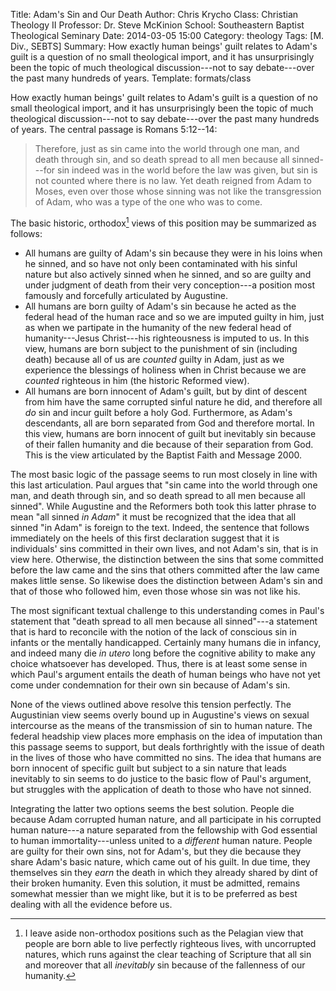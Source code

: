 Title: Adam's Sin and Our Death
Author: Chris Krycho
Class: Christian Theology II
Professor: Dr. Steve McKinion
School: Southeastern Baptist Theological Seminary
Date: 2014-03-05 15:00
Category: theology
Tags: [M. Div., SEBTS]
Summary: How exactly human beings' guilt relates to Adam's guilt is a question of no small theological import, and it has unsurprisingly been the topic of much theological discussion---not to say debate---over the past many hundreds of years.
Template: formats/class

How exactly human beings' guilt relates to Adam's guilt is a question of no
small theological import, and it has unsurprisingly been the topic of much
theological discussion---not to say debate---over the past many hundreds of
years. The central passage is Romans 5:12--14:

> Therefore, just as sin came into the world through one man, and death through
> sin, and so death spread to all men because all sinned---for sin indeed was in
> the world before the law was given, but sin is not counted where there is no
> law. Yet death reigned from Adam to Moses, even over those whose sinning was
> not like the transgression of Adam, who was a type of the one who was to come.

The basic historic, orthodox[^1] views of this position may be summarized as
follows:

[^1]: I leave aside non-orthodox positions such as the Pelagian view that people
are born able to live perfectly righteous lives, with uncorrupted natures, which
runs against the clear teaching of Scripture that all sin and moreover that all
*inevitably* sin because of the fallenness of our humanity.

- All humans are guilty of Adam's sin because they were in his loins when he
  sinned, and so have not only been contaminated with his sinful nature but also
  actively sinned when he sinned, and so are guilty and under judgment of death
  from their very conception---a position most famously and forcefully
  articulated by Augustine.
- All humans are born guilty of Adam's sin because he acted as the federal head
  of the human race and so we are imputed guilty in him, just as when we
  partipate in the humanity of the new federal head of humanity---Jesus
  Christ---his righteousness is imputed to us. In this view, humans are born
  subject to the punishment of sin (including death) because all of us are
  *counted* guilty in Adam, just as we experience the blessings of holiness
  when in Christ because we are *counted* righteous in him (the historic
  Reformed view).
- All humans are born innocent of Adam's guilt, but by dint of descent from him
  have the same corrupted sinful nature he did, and therefore all *do* sin and
  incur guilt before a holy God. Furthermore, as Adam's descendants, all are
  born separated from God and therefore mortal. In this view, humans are born
  innocent of guilt but inevitably sin because of their fallen humanity and die
  because of their separation from God. This is the view articulated by the
  Baptist Faith and Message 2000.

The most basic logic of the passage seems to run most closely in line with this
last articulation. Paul argues that "sin came into the world through one man,
and death through sin, and so death spread to all men because all sinned". While
Augustine and the Reformers both took this latter phrase to mean "all sinned *in
Adam*" it must be recognized that the idea that all sinned "in Adam" is foreign
to the text. Indeed, the sentence that follows immediately on the heels of this
first declaration suggest that it is individuals' sins committed in their own
lives, and not Adam's sin, that is in view here. Otherwise, the distinction
between the sins that some committed before the law came and the sins that
others committed after the law came makes little sense. So likewise does the
distinction between Adam's sin and that of those who followed him, even those
whose sin was not like his.

The most significant textual challenge to this understanding comes in Paul's
statement that "death spread to all men because all sinned"---a statement that
is hard to reconcile with the notion of the lack of conscious sin in infants or
the mentally handicapped. Certainly many humans die in infancy, and indeed many
die *in utero* long before the cognitive ability to make any choice whatsoever
has developed. Thus, there is at least some sense in which Paul's argument
entails the death of human beings who have not yet come under condemnation for
their own sin because of Adam's sin.

None of the views outlined above resolve this tension perfectly. The Augustinian
view seems overly bound up in Augustine's views on sexual intercourse as the
means of the transmission of sin to human nature. The federal headship view
places more emphasis on the idea of imputation than this passage seems to
support, but deals forthrightly with the issue of death in the lives of those
who have committed no sins. The idea that humans are born innocent of specific
guilt but subject to a sin nature that leads inevitably to sin seems to do
justice to the basic flow of Paul's argument, but struggles with the
application of death to those who have not sinned.

Integrating the latter two options seems the best solution. People die because
Adam corrupted human nature, and all participate in his corrupted human
nature---a nature separated from the fellowship with God essential to human
immortality---unless united to a *different* human nature. People are guilty
for their own sins, not for Adam's, but they die because they share Adam's
basic nature, which came out of his guilt. In due time, they themselves sin
they *earn* the death in which they already shared by dint of their broken
humanity. Even this solution, it must be admitted, remains somewhat messier
than we might like, but it is to be preferred as best dealing with all the
evidence before us.
